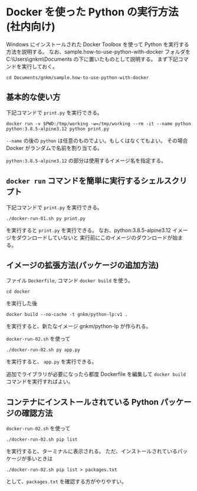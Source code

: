 # Docker を使った Python の実行方法(社内向け)

Windows にインストールされた Docker Toolbox を使って Python を実行する方法を説明する。
なお、sample.how-to-use-python-with-docker フォルダを C:\Users\gnkm\Documents の下に置いたものとして説明する。
まず下記コマンドを実行しておく。

```
cd Documents/gnkm/sample.how-to-use-python-with-docker
```

## 基本的な使い方

下記コマンドで `print.py` を実行できる。

```
docker run -v $PWD:/tmp/working -w=/tmp/working --rm -it --name python python:3.8.5-alpine3.12 python print.py
```

`--name` の後の `python` は任意のものでよい。もしくはなくてもよい。
その場合 Docker がランダムで名前を割り当てる。

`python:3.8.5-alpine3.12` の部分は使用するイメージ名を指定する。

## `docker run` コマンドを簡単に実行するシェルスクリプト

下記コマンドで `print.py` を実行できる。

```
./docker-run-01.sh py print.py
```

を実行すると `print.py` を実行できる。
なお、python:3.8.5-alpine3.12 イメージをダウンロードしていないと
実行前にこのイメージのダウンロードが始まる。

## イメージの拡張方法(パッケージの追加方法)

ファイル `Dockerfile`, コマンド `docker build` を使う。

```
cd docker
```

を実行した後

```
docker build --no-cache -t gnkm/python-lp:v1 .
```

を実行すると、新たなイメージ gnkm/python-lp が作られる。

`docker-run-02.sh` を使って

```
./docker-run-02.sh py app.py
```

を実行すると、 `app.py` を実行できる。

追加でライブラリが必要になったら都度 Dockerfile を編集して `docker build` コマンドを実行すればよい。

## コンテナにインストールされている Python パッケージの確認方法

`docker-run-02.sh` を使って

```
./docker-run-02.sh pip list
```

を実行すると、ターミナルに表示される。
ただ、インストールされているパッケージが多いときは

```
./docker-run-02.sh pip list > packages.txt
```

として、`packages.txt` を確認する方がやりやすい。
